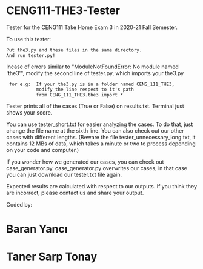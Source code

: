 # CENG111-THE3-Tester
Tester for the CENG111 Take Home Exam 3 in 2020-21 Fall Semester.


To use this tester:

    Put the3.py and these files in the same directory.
    And run tester.py!
    

Incase of errors similar to "ModuleNotFoundError: No module named 'the3'", modify the second line of tester.py, which imports your the3.py
    
     for e.g:  If your the3.py is in a folder named CENG_111_THE3, 
               modify the line respect to it's path 
               from CENG_111_THE3.the3 import *


Tester prints all of the cases (True or False) on results.txt. Terminal just shows your score.

You can use tester_short.txt for easier analyzing the cases.
To do that, just change the file name at the sixth line.
You can also check out our other cases with different lengths.
(Beware the file tester_unnecessary_long.txt, it contains 12 MBs of data, which takes a minute or two to process depending on your code and computer.)

If you wonder how we generated our cases, you can check out case_generator.py.
case_generator.py overwrites our cases, in that case you can just download our tester.txt file again.

Expected results are calculated with respect to our outputs. If you think they are incorrect, please contact us and share your output.

Coded by:
# Baran Yancı
# Taner Sarp Tonay


